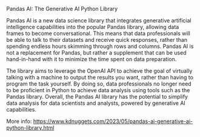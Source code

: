 Pandas AI: The Generative AI Python Library

Pandas AI is a new data science library that integrates generative artificial 
intelligence capabilities into the popular Pandas library, allowing data frames 
to become conversational. This means that data professionals will be able to 
talk to their datasets and receive quick responses, rather than spending endless 
hours skimming through rows and columns. Pandas AI is not a replacement for Pandas, 
but rather a supplement that can be used hand-in-hand with it to minimize the time 
spent on data preparation.

The library aims to leverage the OpenAI API to achieve the goal of virtually talking 
with a machine to output the results you want, rather than having to program the task 
yourself. By doing so, data professionals no longer need to be proficient in Python to 
achieve data analysis using tools such as the Pandas library. Overall, the Pandas AI 
library has the potential to simplify data analysis for data scientists and analysts, 
powered by generative AI capabilities.

More info: https://www.kdnuggets.com/2023/05/pandas-ai-generative-ai-python-library.html

